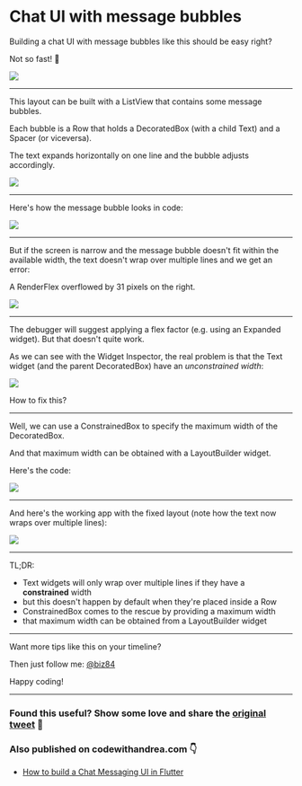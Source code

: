 # Chat UI with message bubbles

Building a chat UI with message bubbles like this should be easy right?

Not so fast! 🧵

![](009_simple_chat.png)

---

This layout can be built with a ListView that contains some message bubbles.

Each bubble is a Row that holds a DecoratedBox (with a child Text) and a Spacer (or viceversa).

The text expands horizontally on one line and the bubble adjusts accordingly.

![](009_simple_chat_annotated.png)

---

Here's how the message bubble looks in code:

![](009_message_bubble.png)

---

But if the screen is narrow and the message bubble doesn't fit within the available width, the text doesn't wrap over multiple lines and we get an error:

A RenderFlex overflowed by 31 pixels on the right.

![](009_simple_chat_broken.png)

---

The debugger will suggest applying a flex factor (e.g. using an Expanded widget). But that doesn't quite work.

As we can see with the Widget Inspector, the real problem is that the Text widget (and the parent DecoratedBox) have an *unconstrained width*:

![](009_width_unconstrained.png)

How to fix this?

---

Well, we can use a ConstrainedBox to specify the maximum width of the DecoratedBox.

And that maximum width can be obtained with a LayoutBuilder widget.

Here's the code:

![](009_layout_constrained_box_code.png)

---

And here's the working app with the fixed layout (note how the text now wraps over multiple lines):

![](009_layout_constrained_box.png)

----

TL;DR:

- Text widgets will only wrap over multiple lines if they have a **constrained** width
- but this doesn't happen by default when they're placed inside a Row
- ConstrainedBox comes to the rescue by providing a maximum width
- that maximum width can be obtained from a LayoutBuilder widget

----

Want more tips like this on your timeline?

Then just follow me: [@biz84](https://twitter.com/biz84)

Happy coding!

---

### Found this useful? Show some love and share the [original tweet](https://twitter.com/biz84/status/1437409386423521282) 🙏

### Also published on codewithandrea.com 👇

- [How to build a Chat Messaging UI in Flutter](https://codewithandrea.com/articles/chat-messaging-ui-flutter/)